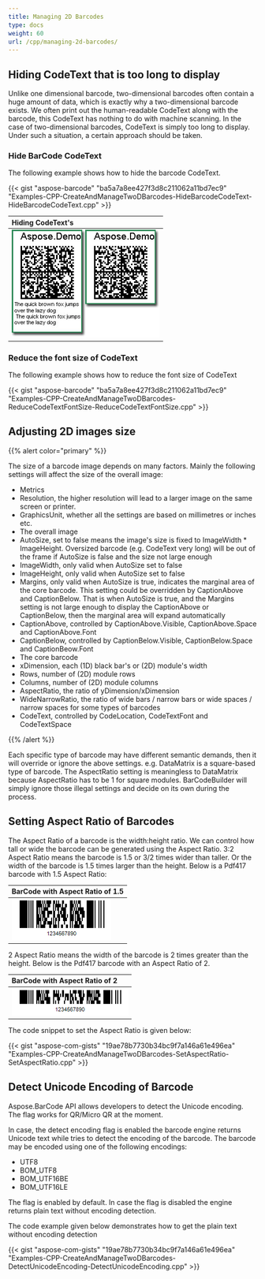 ```yaml
---
title: Managing 2D Barcodes
type: docs
weight: 60
url: /cpp/managing-2d-barcodes/
---
```


## **Hiding CodeText that is too long to display**
Unlike one dimensional barcode, two-dimensional barcodes often contain a huge amount of data, which is exactly why a two-dimensional barcode exists. We often print out the human-readable CodeText along with the barcode, this CodeText has nothing to do with machine scanning. In the case of two-dimensional barcodes, CodeText is simply too long to display. Under such a situation, a certain approach should be taken.

### **Hide BarCode CodeText**
The following example shows how to hide the barcode CodeText.

{{< gist "aspose-barcode" "ba5a7a8ee427f3d8c211062a11bd7ec9" "Examples-CPP-CreateAndManageTwoDBarcodes-HideBarcodeCodeText-HideBarcodeCodeText.cpp" >}}

|**Hiding CodeText's**|
| :- |
|![todo:image_alt_text](managing-2d-barcodes_1.jpg)|
### **Reduce the font size of CodeText**
The following example shows how to reduce the font size of CodeText

{{< gist "aspose-barcode" "ba5a7a8ee427f3d8c211062a11bd7ec9" "Examples-CPP-CreateAndManageTwoDBarcodes-ReduceCodeTextFontSize-ReduceCodeTextFontSize.cpp" >}}
## **Adjusting 2D images size**
{{% alert color="primary" %}} 

The size of a barcode image depends on many factors. Mainly the following settings will affect the size of the overall image:

- Metrics
- Resolution, the higher resolution will lead to a larger image on the same screen or printer.
- GraphicsUnit, whether all the settings are based on millimetres or inches etc.
- The overall image
- AutoSize, set to false means the image's size is fixed to ImageWidth * ImageHeight. Oversized barcode (e.g. CodeText very long) will be out of the frame if AutoSize is false and the size not large enough
- ImageWidth, only valid when AutoSize set to false
- ImageHeight, only valid when AutoSize set to false
- Margins, only valid when AutoSize is true, indicates the marginal area of the core barcode. This setting could be overridden by CaptionAbove and CaptionBelow. That is when AutoSize is true, and the Margins setting is not large enough to display the CaptionAbove or CaptionBelow, then the marginal area will expand automatically
- CaptionAbove, controlled by CaptionAbove.Visible, CaptionAbove.Space and CaptionAbove.Font
- CaptionBelow, controlled by CaptionBelow.Visible, CaptionBelow.Space and CaptionBeow.Font
- The core barcode
- xDimension, each (1D) black bar's or (2D) module's width
- Rows, number of (2D) module rows
- Columns, number of (2D) module columns
- AspectRatio, the ratio of yDimension/xDimension
- WideNarrowRatio, the ratio of wide bars / narrow bars or wide spaces / narrow spaces for some types of barcodes
- CodeText, controlled by CodeLocation, CodeTextFont and CodeTextSpace

{{% /alert %}} 

Each specific type of barcode may have different semantic demands, then it will override or ignore the above settings. e.g. DataMatrix is a square-based type of barcode. The AspectRatio setting is meaningless to DataMatrix because AspectRatio has to be 1 for square modules. BarCodeBuilder will simply ignore those illegal settings and decide on its own during the process.
## **Setting Aspect Ratio of Barcodes**
The Aspect Ratio of a barcode is the width:height ratio. We can control how tall or wide the barcode can be generated using the Aspect Ratio. 3:2 Aspect Ratio means the barcode is 1.5 or 3/2 times wider than taller. Or the width of the barcode is 1.5 times larger than the height. Below is a Pdf417 barcode with 1.5 Aspect Ratio:

|**BarCode with Aspect Ratio of 1.5**|
| :- |
|![todo:image_alt_text](managing-2d-barcodes_2.png)|
2 Aspect Ratio means the width of the barcode is 2 times greater than the height. Below is the Pdf417 barcode with an Aspect Ratio of 2.

|**BarCode with Aspect Ratio of 2**|
| :- |
|![todo:image_alt_text](managing-2d-barcodes_3.png)|
The code snippet to set the Aspect Ratio is given below:

{{< gist "aspose-com-gists" "19ae78b7730b34bc9f7a146a61e496ea" "Examples-CPP-CreateAndManageTwoDBarcodes-SetAspectRatio-SetAspectRatio.cpp" >}}
## **Detect Unicode Encoding of Barcode**
Aspose.BarCode API allows developers to detect the Unicode encoding. The flag works for QR/Micro QR at the moment.

In case, the detect encoding flag is enabled the barcode engine returns Unicode text while tries to detect the encoding of the barcode. The barcode may be encoded using one of the following encodings:

- UTF8
- BOM_UTF8
- BOM_UTF16BE
- BOM_UTF16LE

The flag is enabled by default. In case the flag is disabled the engine returns plain text without encoding detection.

The code example given below demonstrates how to get the plain text without encoding detection

{{< gist "aspose-com-gists" "19ae78b7730b34bc9f7a146a61e496ea" "Examples-CPP-CreateAndManageTwoDBarcodes-DetectUnicodeEncoding-DetectUnicodeEncoding.cpp" >}}
